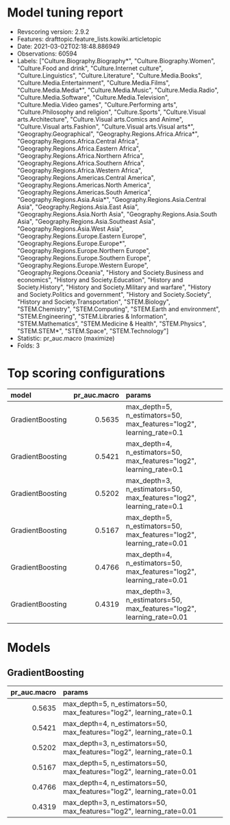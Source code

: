 # Model tuning report
- Revscoring version: 2.9.2
- Features: drafttopic.feature_lists.kowiki.articletopic
- Date: 2021-03-02T02:18:48.886949
- Observations: 60594
- Labels: ["Culture.Biography.Biography*", "Culture.Biography.Women", "Culture.Food and drink", "Culture.Internet culture", "Culture.Linguistics", "Culture.Literature", "Culture.Media.Books", "Culture.Media.Entertainment", "Culture.Media.Films", "Culture.Media.Media*", "Culture.Media.Music", "Culture.Media.Radio", "Culture.Media.Software", "Culture.Media.Television", "Culture.Media.Video games", "Culture.Performing arts", "Culture.Philosophy and religion", "Culture.Sports", "Culture.Visual arts.Architecture", "Culture.Visual arts.Comics and Anime", "Culture.Visual arts.Fashion", "Culture.Visual arts.Visual arts*", "Geography.Geographical", "Geography.Regions.Africa.Africa*", "Geography.Regions.Africa.Central Africa", "Geography.Regions.Africa.Eastern Africa", "Geography.Regions.Africa.Northern Africa", "Geography.Regions.Africa.Southern Africa", "Geography.Regions.Africa.Western Africa", "Geography.Regions.Americas.Central America", "Geography.Regions.Americas.North America", "Geography.Regions.Americas.South America", "Geography.Regions.Asia.Asia*", "Geography.Regions.Asia.Central Asia", "Geography.Regions.Asia.East Asia", "Geography.Regions.Asia.North Asia", "Geography.Regions.Asia.South Asia", "Geography.Regions.Asia.Southeast Asia", "Geography.Regions.Asia.West Asia", "Geography.Regions.Europe.Eastern Europe", "Geography.Regions.Europe.Europe*", "Geography.Regions.Europe.Northern Europe", "Geography.Regions.Europe.Southern Europe", "Geography.Regions.Europe.Western Europe", "Geography.Regions.Oceania", "History and Society.Business and economics", "History and Society.Education", "History and Society.History", "History and Society.Military and warfare", "History and Society.Politics and government", "History and Society.Society", "History and Society.Transportation", "STEM.Biology", "STEM.Chemistry", "STEM.Computing", "STEM.Earth and environment", "STEM.Engineering", "STEM.Libraries & Information", "STEM.Mathematics", "STEM.Medicine & Health", "STEM.Physics", "STEM.STEM*", "STEM.Space", "STEM.Technology"]
- Statistic: pr_auc.macro (maximize)
- Folds: 3

# Top scoring configurations
| model            |   pr_auc.macro | params                                                                |
|:-----------------|---------------:|:----------------------------------------------------------------------|
| GradientBoosting |         0.5635 | max_depth=5, n_estimators=50, max_features="log2", learning_rate=0.1  |
| GradientBoosting |         0.5421 | max_depth=4, n_estimators=50, max_features="log2", learning_rate=0.1  |
| GradientBoosting |         0.5202 | max_depth=3, n_estimators=50, max_features="log2", learning_rate=0.1  |
| GradientBoosting |         0.5167 | max_depth=5, n_estimators=50, max_features="log2", learning_rate=0.01 |
| GradientBoosting |         0.4766 | max_depth=4, n_estimators=50, max_features="log2", learning_rate=0.01 |
| GradientBoosting |         0.4319 | max_depth=3, n_estimators=50, max_features="log2", learning_rate=0.01 |

# Models
## GradientBoosting
|   pr_auc.macro | params                                                                |
|---------------:|:----------------------------------------------------------------------|
|         0.5635 | max_depth=5, n_estimators=50, max_features="log2", learning_rate=0.1  |
|         0.5421 | max_depth=4, n_estimators=50, max_features="log2", learning_rate=0.1  |
|         0.5202 | max_depth=3, n_estimators=50, max_features="log2", learning_rate=0.1  |
|         0.5167 | max_depth=5, n_estimators=50, max_features="log2", learning_rate=0.01 |
|         0.4766 | max_depth=4, n_estimators=50, max_features="log2", learning_rate=0.01 |
|         0.4319 | max_depth=3, n_estimators=50, max_features="log2", learning_rate=0.01 |

